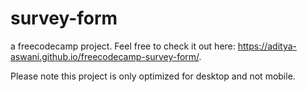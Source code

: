 # survey-form

a freecodecamp project. Feel free to check it out here: https://aditya-aswani.github.io/freecodecamp-survey-form/.

Please note this project is only optimized for desktop and not mobile.

